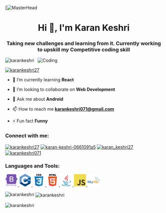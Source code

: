 [![MasterHead](https://www.gifcen.com/wp-content/uploads/2022/07/discord-banner-gif-7.gif)
<h1 align="center">Hi 👋, I'm Karan Keshri</h1>
<h3 align="center">Taking new challenges and learning from it. Currently working to upskill my Competitive coding skill</h3>
<img align="right" alt="Coding" width="400" src="https://cdn.dribbble.com/users/1162077/screenshots/3848914/programmer.gif">


<p align="left"> <img src="https://komarev.com/ghpvc/?username=karankeshri&label=Profile%20views&color=0e75b6&style=flat" alt="karankeshri" /> </p>

<p align="left"> <a href="https://twitter.com/karankeshri27" target="blank"><img src="https://img.shields.io/twitter/follow/karankeshri27?logo=twitter&style=for-the-badge" alt="karankeshri27" /></a> </p>

- 🌱 I’m currently learning **React**

- 👯 I’m looking to collaborate on **Web Development**

- 💬 Ask me about **Android**

- 📫 How to reach me **karankeshri071@gmail.com**

- ⚡ Fun fact **Funny**

<h3 align="left">Connect with me:</h3>
<p align="left">
<a href="https://twitter.com/karankeshri27" target="blank"><img align="center" src="https://raw.githubusercontent.com/rahuldkjain/github-profile-readme-generator/master/src/images/icons/Social/twitter.svg" alt="karankeshri27" height="30" width="40" /></a>
<a href="https://linkedin.com/in/karan-keshri-0661091a5" target="blank"><img align="center" src="https://raw.githubusercontent.com/rahuldkjain/github-profile-readme-generator/master/src/images/icons/Social/linked-in-alt.svg" alt="karan-keshri-0661091a5" height="30" width="40" /></a>
<a href="https://instagram.com/karan_keshri27" target="blank"><img align="center" src="https://raw.githubusercontent.com/rahuldkjain/github-profile-readme-generator/master/src/images/icons/Social/instagram.svg" alt="karan_keshri27" height="30" width="40" /></a>
<a href="https://www.hackerrank.com/karankeshri071" target="blank"><img align="center" src="https://raw.githubusercontent.com/rahuldkjain/github-profile-readme-generator/master/src/images/icons/Social/hackerrank.svg" alt="karankeshri071" height="30" width="40" /></a>
</p>

<h3 align="left">Languages and Tools:</h3>
<p align="left"> <a href="https://getbootstrap.com" target="_blank" rel="noreferrer"> <img src="https://raw.githubusercontent.com/devicons/devicon/master/icons/bootstrap/bootstrap-plain-wordmark.svg" alt="bootstrap" width="40" height="40"/> </a> <a href="https://www.w3schools.com/cpp/" target="_blank" rel="noreferrer"> <img src="https://raw.githubusercontent.com/devicons/devicon/master/icons/cplusplus/cplusplus-original.svg" alt="cplusplus" width="40" height="40"/> </a> <a href="https://www.w3schools.com/css/" target="_blank" rel="noreferrer"> <img src="https://raw.githubusercontent.com/devicons/devicon/master/icons/css3/css3-original-wordmark.svg" alt="css3" width="40" height="40"/> </a> <a href="https://www.w3.org/html/" target="_blank" rel="noreferrer"> <img src="https://raw.githubusercontent.com/devicons/devicon/master/icons/html5/html5-original-wordmark.svg" alt="html5" width="40" height="40"/> </a> <a href="https://www.java.com" target="_blank" rel="noreferrer"> <img src="https://raw.githubusercontent.com/devicons/devicon/master/icons/java/java-original.svg" alt="java" width="40" height="40"/> </a> <a href="https://developer.mozilla.org/en-US/docs/Web/JavaScript" target="_blank" rel="noreferrer"> <img src="https://raw.githubusercontent.com/devicons/devicon/master/icons/javascript/javascript-original.svg" alt="javascript" width="40" height="40"/> </a> <a href="https://www.mysql.com/" target="_blank" rel="noreferrer"> <img src="https://raw.githubusercontent.com/devicons/devicon/master/icons/mysql/mysql-original-wordmark.svg" alt="mysql" width="40" height="40"/> </a> </p>

<p><img align="left" src="https://github-readme-stats.vercel.app/api/top-langs?username=karankeshri&show_icons=true&locale=en&layout=compact" alt="karankeshri" /></p>

<p>&nbsp;<img align="center" src="https://github-readme-stats.vercel.app/api?username=karankeshri&show_icons=true&locale=en" alt="karankeshri" /></p>

<p><img align="center" src="https://github-readme-streak-stats.herokuapp.com/?user=karankeshri&" alt="karankeshri" /></p>
